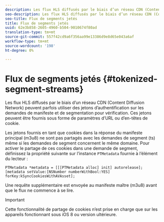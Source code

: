 ```yaml
---
description: Les flux HLS diffusés par le biais d’un réseau CDN (Content Diffusion Network) peuvent parfois utiliser des jetons d’authentification sur les demandes de manifeste et de segmentation pour vérification. Ces jetons peuvent être fournis sous forme de paramètres d’URL ou d’en-têtes de cookie.
seo-description: Les flux HLS diffusés par le biais d’un réseau CDN (Content Diffusion Network) peuvent parfois utiliser des jetons d’authentification sur les demandes de manifeste et de segmentation pour vérification. Ces jetons peuvent être fournis sous forme de paramètres d’URL ou d’en-têtes de cookie.
seo-title: Flux de segments jetés
title: Flux de segments jetés
uuid: 62e3b858-2605-4960-b504-9010674f80ad
translation-type: tm+mt
source-git-commit: 557f42cd9a6f356aa99e13386d9e8d65e043a6af
workflow-type: tm+mt
source-wordcount: '198'
ht-degree: 0%

---
```



# Flux de segments jetés {#tokenized-segment-streams}

Les flux HLS diffusés par le biais d’un réseau CDN (Content Diffusion Network) peuvent parfois utiliser des jetons d’authentification sur les demandes de manifeste et de segmentation pour vérification. Ces jetons peuvent être fournis sous forme de paramètres d’URL ou d’en-têtes de cookie.

Les jetons fournis en tant que cookies dans la réponse du manifeste principal (m3u8) ne sont pas partagés avec les demandes de segment (ts) même si les demandes de segment concernent le même domaine. Pour activer le partage de ces cookies dans une demande de segment, définissez la propriété suivante sur l’instance `PTMetadata` fournie à l’élément du lecteur : 

```
PTMetadata *metadata = [[[PTMetadata alloc] init] autorelease]; 
[metadata setValue:[NSNumber numberWithBool:YES] forKey:kSyncCookiesWithAVAsset]; 
```

Une requête supplémentaire est envoyée au manifeste maître (m3u8) avant que le flux ne commence à se lire.

>[!IMPORTANT]
>
>Cette fonctionnalité de partage de cookies n’est prise en charge que sur les appareils fonctionnant sous iOS 8 ou version ultérieure.

